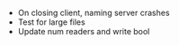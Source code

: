 - On closing client, naming server crashes
- Test for large files
- Update num readers and write bool